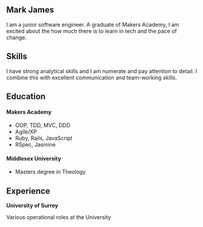 ## Mark James

I am a junior software engineer. A graduate of Makers Academy, I am excited about the how much there is to learn in tech and the pace of change.

## Skills

I have strong analytical skills and I am numerate and pay attention to detail. I combine this with excellent communication and team-working skills.


## Education

#### Makers Academy

- OOP, TDD, MVC, DDD
- Agile/XP
- Ruby, Rails, JavaScript
- RSpec, Jasmine

#### Middlesex University

- Masters degree in Theology


## Experience

**University of Surrey**

Various operational roles at the University 
